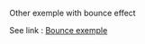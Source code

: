 <p>Other exemple with bounce effect</p>

<p>See link : <a href="https://rawgit.com/mccray/MJMODAL/master/MJMODAL_ext/index.html" target="_blank" title="Other exemple with bounce effect">Bounce exemple</a></p>